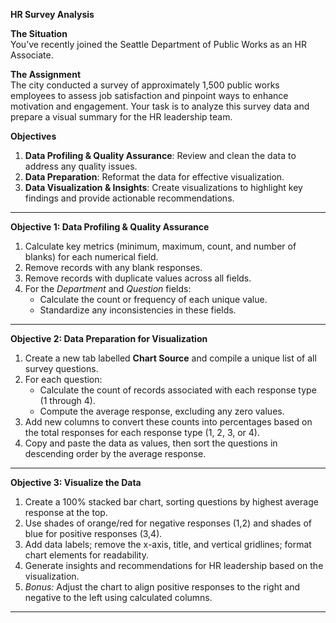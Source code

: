 **HR Survey Analysis**

**The Situation**  
You’ve recently joined the Seattle Department of Public Works as an HR Associate.

**The Assignment**  
The city conducted a survey of approximately 1,500 public works employees to assess job satisfaction and pinpoint ways to enhance motivation and engagement. Your task is to analyze this survey data and prepare a visual summary for the HR leadership team.

**Objectives**  

1. **Data Profiling & Quality Assurance**: Review and clean the data to address any quality issues.
2. **Data Preparation**: Reformat the data for effective visualization.
3. **Data Visualization & Insights**: Create visualizations to highlight key findings and provide actionable recommendations.
--------
**Objective 1: Data Profiling & Quality Assurance**

1. Calculate key metrics (minimum, maximum, count, and number of blanks) for each numerical field.
2. Remove records with any blank responses.
3. Remove records with duplicate values across all fields.
4. For the *Department* and *Question* fields:
   - Calculate the count or frequency of each unique value.
   - Standardize any inconsistencies in these fields.
---
**Objective 2: Data Preparation for Visualization**

1. Create a new tab labelled **Chart Source** and compile a unique list of all survey questions.
2. For each question:
   - Calculate the count of records associated with each response type (1 through 4).
   - Compute the average response, excluding any zero values.
3. Add new columns to convert these counts into percentages based on the total responses for each response type (1, 2, 3, or 4).
4. Copy and paste the data as values, then sort the questions in descending order by the average response.
---
**Objective 3: Visualize the Data**

1. Create a 100% stacked bar chart, sorting questions by highest average response at the top.
2. Use shades of orange/red for negative responses (1,2) and shades of blue for positive responses (3,4).
3. Add data labels; remove the x-axis, title, and vertical gridlines; format chart elements for readability.
4. Generate insights and recommendations for HR leadership based on the visualization.
5. *Bonus:* Adjust the chart to align positive responses to the right and negative to the left using calculated columns.
---

